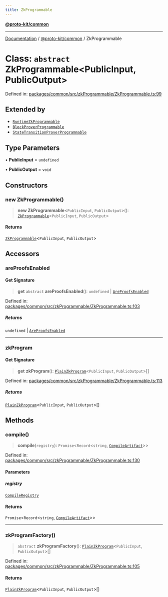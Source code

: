 ```yaml
---
title: ZkProgrammable
---
```


[**@proto-kit/common**](../README.md)

***

[Documentation](../../../README.md) / [@proto-kit/common](../README.md) / ZkProgrammable

# Class: `abstract` ZkProgrammable\<PublicInput, PublicOutput\>

Defined in: [packages/common/src/zkProgrammable/ZkProgrammable.ts:99](https://github.com/proto-kit/framework/blob/b953c754e500c62f01fbbd6d09adfb2f5577269d/packages/common/src/zkProgrammable/ZkProgrammable.ts#L99)

## Extended by

- [`RuntimeZkProgrammable`](../../module/classes/RuntimeZkProgrammable.md)
- [`BlockProverProgrammable`](../../protocol/classes/BlockProverProgrammable.md)
- [`StateTransitionProverProgrammable`](../../protocol/classes/StateTransitionProverProgrammable.md)

## Type Parameters

• **PublicInput** = `undefined`

• **PublicOutput** = `void`

## Constructors

### new ZkProgrammable()

> **new ZkProgrammable**\<`PublicInput`, `PublicOutput`\>(): [`ZkProgrammable`](ZkProgrammable.md)\<`PublicInput`, `PublicOutput`\>

#### Returns

[`ZkProgrammable`](ZkProgrammable.md)\<`PublicInput`, `PublicOutput`\>

## Accessors

### areProofsEnabled

#### Get Signature

> **get** `abstract` **areProofsEnabled**(): `undefined` \| [`AreProofsEnabled`](../interfaces/AreProofsEnabled.md)

Defined in: [packages/common/src/zkProgrammable/ZkProgrammable.ts:103](https://github.com/proto-kit/framework/blob/b953c754e500c62f01fbbd6d09adfb2f5577269d/packages/common/src/zkProgrammable/ZkProgrammable.ts#L103)

##### Returns

`undefined` \| [`AreProofsEnabled`](../interfaces/AreProofsEnabled.md)

***

### zkProgram

#### Get Signature

> **get** **zkProgram**(): [`PlainZkProgram`](../interfaces/PlainZkProgram.md)\<`PublicInput`, `PublicOutput`\>[]

Defined in: [packages/common/src/zkProgrammable/ZkProgrammable.ts:113](https://github.com/proto-kit/framework/blob/b953c754e500c62f01fbbd6d09adfb2f5577269d/packages/common/src/zkProgrammable/ZkProgrammable.ts#L113)

##### Returns

[`PlainZkProgram`](../interfaces/PlainZkProgram.md)\<`PublicInput`, `PublicOutput`\>[]

## Methods

### compile()

> **compile**(`registry`): `Promise`\<`Record`\<`string`, [`CompileArtifact`](../interfaces/CompileArtifact.md)\>\>

Defined in: [packages/common/src/zkProgrammable/ZkProgrammable.ts:130](https://github.com/proto-kit/framework/blob/b953c754e500c62f01fbbd6d09adfb2f5577269d/packages/common/src/zkProgrammable/ZkProgrammable.ts#L130)

#### Parameters

##### registry

[`CompileRegistry`](CompileRegistry.md)

#### Returns

`Promise`\<`Record`\<`string`, [`CompileArtifact`](../interfaces/CompileArtifact.md)\>\>

***

### zkProgramFactory()

> `abstract` **zkProgramFactory**(): [`PlainZkProgram`](../interfaces/PlainZkProgram.md)\<`PublicInput`, `PublicOutput`\>[]

Defined in: [packages/common/src/zkProgrammable/ZkProgrammable.ts:105](https://github.com/proto-kit/framework/blob/b953c754e500c62f01fbbd6d09adfb2f5577269d/packages/common/src/zkProgrammable/ZkProgrammable.ts#L105)

#### Returns

[`PlainZkProgram`](../interfaces/PlainZkProgram.md)\<`PublicInput`, `PublicOutput`\>[]
